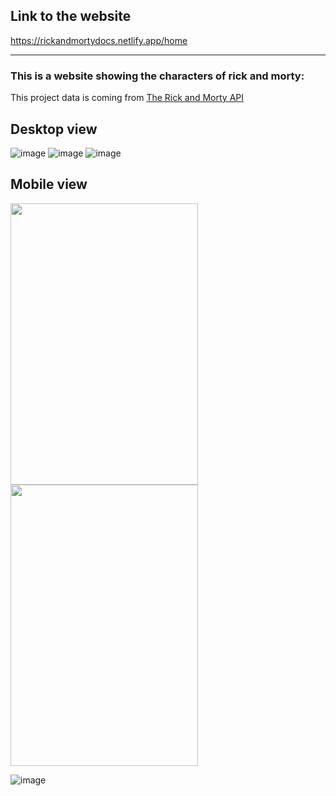 Link to the website
-
https://rickandmortydocs.netlify.app/home

---

<h3>
This is a website showing the characters of rick and morty: 
</h3>


This project data is coming from [The Rick and Morty API](https://rickandmortyapi.com/) 


Desktop view
--

![image](https://user-images.githubusercontent.com/34707669/192978065-223af15b-df8f-4997-9000-27e47cd28ec4.png)
![image](https://user-images.githubusercontent.com/34707669/192978501-733c1a83-ef02-4800-b880-1ecd6f183d54.png)
![image](https://user-images.githubusercontent.com/34707669/192978368-d2f8284f-b223-4299-975d-9032e1a50df8.png)


Mobile view
--


<p float="left">
<img src="https://user-images.githubusercontent.com/34707669/192978719-966c9a67-de83-493f-80d6-0a623c9f427a.png" width="300" height="450">
<img src="https://user-images.githubusercontent.com/34707669/192979253-332d2380-5771-40d7-9556-cfba2837417f.png" width="300" height="450">
</p>

![image](https://user-images.githubusercontent.com/34707669/192980245-d12e50e7-76fc-4b6a-8c80-a6d446d37d2c.png)






